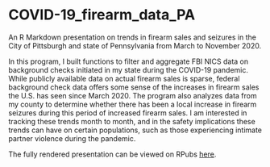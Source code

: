 # COVID-19_firearm_data_PA
An R Markdown presentation on trends in firearm sales and seizures in the City of Pittsburgh and state of Pennsylvania from March to November 2020. 

In this program, I built functions to filter and aggregate FBI NICS data on background checks initiated in my state during the COVID-19 pandemic. While publicly available data on actual firearm sales is sparse, federal background check data offers some sense of the increases in firearm sales the U.S. has seen since March 2020. The program also analyzes data from my county to determine whether there has been a local increase in firearm seizures during this period of increased firearm sales. I am interested in tracking these trends month to month, and in the safety implications these trends can have on certain populations, such as those experiencing intimate partner violence during the pandemic. 

The fully rendered presentation can be viewed on RPubs [here](https://rpubs.com/racha925/701540). 

